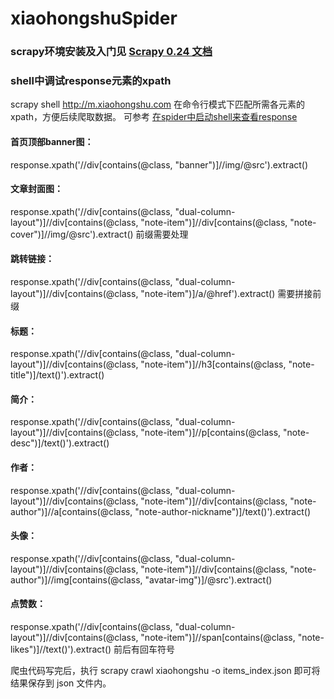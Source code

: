 # xiaohongshuSpider

### scrapy环境安装及入门见  [Scrapy 0.24 文档](http://scrapy-chs.readthedocs.io/zh_CN/0.24/)

### shell中调试response元素的xpath

scrapy shell http://m.xiaohongshu.com 在命令行模式下匹配所需各元素的xpath，方便后续爬取数据。 可参考 [在spider中启动shell来查看response](http://scrapy-chs.readthedocs.io/zh_CN/0.24/topics/shell.html#topics-shell-inspect-response)

#### 首页顶部banner图：

response.xpath('//div[contains(@class, "banner")]//img/@src').extract()

#### 文章封面图：

response.xpath('//div[contains(@class, "dual-column-layout")]//div[contains(@class, "note-item")]//div[contains(@class, "note-cover")]//img/@src').extract()     前缀需要处理

#### 跳转链接：

response.xpath('//div[contains(@class, "dual-column-layout")]//div[contains(@class, "note-item")]/a/@href').extract()  需要拼接前缀

#### 标题：

response.xpath('//div[contains(@class, "dual-column-layout")]//div[contains(@class, "note-item")]//h3[contains(@class, "note-title")]/text()').extract()

#### 简介：

response.xpath('//div[contains(@class, "dual-column-layout")]//div[contains(@class, "note-item")]//p[contains(@class, "note-desc")]/text()').extract()

#### 作者：

response.xpath('//div[contains(@class, "dual-column-layout")]//div[contains(@class, "note-item")]//div[contains(@class, "note-author")]//a[contains(@class, "note-author-nickname")]/text()').extract()

#### 头像：

response.xpath('//div[contains(@class, "dual-column-layout")]//div[contains(@class, "note-item")]//div[contains(@class, "note-author")]//img[contains(@class, "avatar-img")]/@src').extract()

#### 点赞数：

response.xpath('//div[contains(@class, "dual-column-layout")]//div[contains(@class, "note-item")]//span[contains(@class, "note-likes")]//text()').extract()   前后有回车符号


爬虫代码写完后，执行 scrapy crawl xiaohongshu -o items_index.json 即可将结果保存到 json 文件内。
